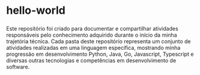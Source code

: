 # hello-world
###
Este repositório foi criado para documentar e compartilhar atividades responsáveis pelo conhecimento adquirido durante o início da minha trajetória técnica. Cada pasta deste repositório representa um conjunto de atividades realizadas em uma linguagem específica, mostrando minha progressão em desenvolvimento Python, Java, Go, Javascript, Typescript e diversas outras tecnologias e competências em desenvolvimento de software.
###
